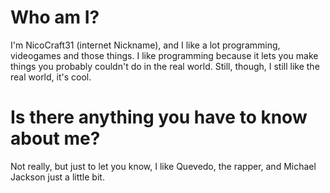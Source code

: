 # Who am I?

I'm NicoCraft31 (internet Nickname), and I like a lot programming, videogames and those things.
I like programming because it lets you make things you probably couldn't do in the real world.
Still, though, I still like the real world, it's cool.

# Is there anything you have to know about me?

Not really, but just to let you know, I like Quevedo, the rapper, and Michael Jackson just a little bit.
